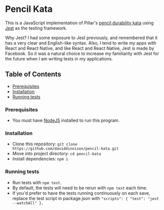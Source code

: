# Pencil Kata

This is a JavaScript implementation of Pillar's [pencil durability kata](https://github.com/PillarTechnology/kata-pencil-durability) using [Jest](https://jestjs.io/) as the testing framework.

Why Jest? I had some exposure to Jest previously, and remembered that it has a very clear and English-like syntax. Also, I tend to write my apps with React and React Native, and like React and React Native, Jest is made by Facebook. So it was a natural choice to increase my familiarity with Jest for the future when I am writing tests in my applications.

## Table of Contents
- [Prerequisites](#prerequisites)
- [Installation](#installation)
- [Running tests](#running-tests)

### Prerequisites

- You must have [NodeJS](https://nodejs.org/en/) installed to run this program.

### Installation

- Clone this repository: `git clone https://github.com/daviddinnison/pencil-kata.git`
- Move into project directory: `cd pencil-kata`
- Install dependencies: `npm i`

### Running tests

- Run tests with `npm test`.
- By default, the tests will need to be rerun with `npm test` each time.
- If you'd prefer to have the tests running continuously on each save, replace the test script in package.json with
  `"scripts": { "test": "jest --watchAll" },`
